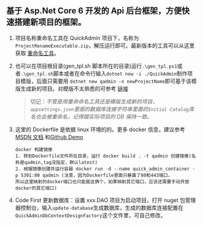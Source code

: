 ## 基于 Asp.Net Core 6 开发的 Api 后台框架，方便快速搭建新项目的框架。

1. 项目名称重命名工具在 QuickAdmin 项目下，名称为`ProjectRenameExecutable.zip`，解压运行即可。最新版本的工具可以从这里获取 [重命名工具](https://github.com/stwhh/ProjectRename 'ProjectRename')。
2. 也可以在项目根目录(gen_tpl.sh 脚本所在的目录)运行`.\gen_tpl.ps1`或者`.\gen_tpl.sh`脚本或者在命令行输入`dotnet new -i ./QuickAdmin`制作项目模版，后面只需要用 `dotnet new qadmin -n newProjectName`即可基于该模版生成新的项目。对模版不太熟悉的可参考 [链接](https://www.cnblogs.com/deepthought/p/11373537.html)

   > 切记：*不管是用重命命名工具还是模版生成新的项目，`appsettings.json`里面的数据库连接字符串里面的`Initial Catalog`库名也会被重命名，记得跟实际项目的 DB 保持一致。*

3. 这里的 Dockerfile 是依据 linux 环境的的。更多 docker 信息，建议参考[MSDN 文档](https://docs.microsoft.com/zh-cn/aspnet/core/host-and-deploy/docker/building-net-docker-images?view=aspnetcore-3.1) 和[Github Demo](https://github.com/dotnet/dotnet-docker/tree/master/samples/aspnetapp)

   ```
   docker 构建镜像
   1. 转到Dockerfile文件所在目录，运行 docker build . -t qadmin 创建镜像(名称是qadmin,tag没指定，默认latest)
   2. 根据镜像创建并运行容器 docker run -d --name quick_admin_container -p 5301:80 qadmin (注意，因为Dockerfile里面只暴露了80和443端口，
   所以这里映射的docker端口也只能是这俩个，如果映射其它端口，应该还需要手动开放docker的其它端口)
   ```

4. Code First 更新数据库：设置 xxx.DAO 项目为启动项目，打开 nuget 包管理器控制台，输入`update-database`生成数据库，生成的数据库连接配置在`QuickAdminDbContextDesignFactory`这个文件里，可自己修改。
